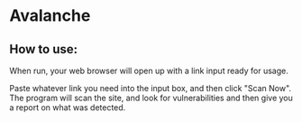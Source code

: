# Avalanche

## How to use:
When run, your web browser will open up with a link input ready for usage. 

Paste whatever link you need into the input box, and then click "Scan Now". 
The program will scan the site, and look for vulnerabilities and then give you a report on what was detected. 
